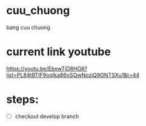 # cuu_chuong
bang cuu chuong

# current link youtube
https://youtu.be/EbxwTjD8HOA?list=PL84tBTIF9oqIka86oSQwNoziQ9ONTSXu1&t=44

# steps:
- [ ] checkout develop branch
